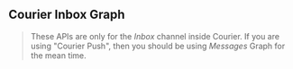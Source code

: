 ## Courier Inbox Graph

> These APIs are only for the _Inbox_ channel inside Courier. If you are using "Courier Push", then you should be using _Messages_ Graph for the mean time.
